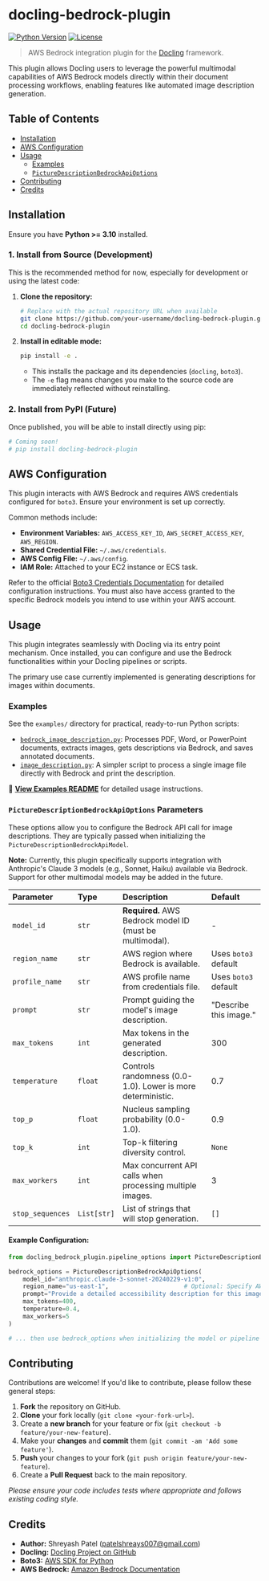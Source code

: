 # docling-bedrock-plugin

[![Python Version](https://img.shields.io/badge/python-3.10+-blue.svg)](https://www.python.org/downloads/)
[![License](https://img.shields.io/badge/License-Apache%202.0-blue.svg)](http://www.apache.org/licenses/LICENSE-2.0)

<!-- Add PyPI badge once published -->
<!-- [![PyPI version](https://badge.fury.io/py/docling-bedrock-plugin.svg)](https://badge.fury.io/py/docling-bedrock-plugin) -->

> AWS Bedrock integration plugin for the [Docling](https://github.com/docling-project/docling) framework.

This plugin allows Docling users to leverage the powerful multimodal capabilities of AWS Bedrock models directly within their document processing workflows, enabling features like automated image description generation.

## Table of Contents

- [Installation](#installation)
- [AWS Configuration](#aws-configuration)
- [Usage](#usage)
  - [Examples](#examples)
  - [`PictureDescriptionBedrockApiOptions`](#picturedescriptionbedrockapioptions-parameters)
- [Contributing](#contributing)
- [Credits](#credits)

## Installation

Ensure you have **Python >= 3.10** installed.

### 1. Install from Source (Development)

This is the recommended method for now, especially for development or using the latest code:

1.  **Clone the repository:**

    ```bash
    # Replace with the actual repository URL when available
    git clone https://github.com/your-username/docling-bedrock-plugin.git
    cd docling-bedrock-plugin
    ```

2.  **Install in editable mode:**
    ```bash
    pip install -e .
    ```
    - This installs the package and its dependencies (`docling`, `boto3`).
    - The `-e` flag means changes you make to the source code are immediately reflected without reinstalling.

### 2. Install from PyPI (Future)

Once published, you will be able to install directly using pip:

```bash
# Coming soon!
# pip install docling-bedrock-plugin
```

## AWS Configuration

This plugin interacts with AWS Bedrock and requires AWS credentials configured for `boto3`. Ensure your environment is set up correctly.

Common methods include:

- **Environment Variables:** `AWS_ACCESS_KEY_ID`, `AWS_SECRET_ACCESS_KEY`, `AWS_REGION`.
- **Shared Credential File:** `~/.aws/credentials`.
- **AWS Config File:** `~/.aws/config`.
- **IAM Role:** Attached to your EC2 instance or ECS task.

Refer to the official [Boto3 Credentials Documentation](https://boto3.amazonaws.com/v1/documentation/api/latest/guide/credentials.html) for detailed configuration instructions.
You must also have access granted to the specific Bedrock models you intend to use within your AWS account.

## Usage

This plugin integrates seamlessly with Docling via its entry point mechanism. Once installed, you can configure and use the Bedrock functionalities within your Docling pipelines or scripts.

The primary use case currently implemented is generating descriptions for images within documents.

### Examples

See the `examples/` directory for practical, ready-to-run Python scripts:

- [`bedrock_image_description.py`](examples/bedrock_image_description.py): Processes PDF, Word, or PowerPoint documents, extracts images, gets descriptions via Bedrock, and saves annotated documents.
- [`image_description.py`](examples/image_description.py): A simpler script to process a single image file directly with Bedrock and print the description.

📖 **[View Examples README](examples/README.md)** for detailed usage instructions.

### `PictureDescriptionBedrockApiOptions` Parameters

These options allow you to configure the Bedrock API call for image descriptions. They are typically passed when initializing the `PictureDescriptionBedrockApiModel`.

**Note:** Currently, this plugin specifically supports integration with Anthropic's Claude 3 models (e.g., Sonnet, Haiku) available via Bedrock. Support for other multimodal models may be added in the future.

| Parameter        | Type        | Description                                                 | Default                |
| :--------------- | :---------- | :---------------------------------------------------------- | :--------------------- |
| `model_id`       | `str`       | **Required.** AWS Bedrock model ID (must be multimodal).    | -                      |
| `region_name`    | `str`       | AWS region where Bedrock is available.                      | Uses `boto3` default   |
| `profile_name`   | `str`       | AWS profile name from credentials file.                     | Uses `boto3` default   |
| `prompt`         | `str`       | Prompt guiding the model's image description.               | "Describe this image." |
| `max_tokens`     | `int`       | Max tokens in the generated description.                    | 300                    |
| `temperature`    | `float`     | Controls randomness (0.0-1.0). Lower is more deterministic. | 0.7                    |
| `top_p`          | `float`     | Nucleus sampling probability (0.0-1.0).                     | 0.9                    |
| `top_k`          | `int`       | Top-k filtering diversity control.                          | `None`                 |
| `max_workers`    | `int`       | Max concurrent API calls when processing multiple images.   | 3                      |
| `stop_sequences` | `List[str]` | List of strings that will stop generation.                  | `[]`                   |

#### Example Configuration:

```python
from docling_bedrock_plugin.pipeline_options import PictureDescriptionBedrockApiOptions

bedrock_options = PictureDescriptionBedrockApiOptions(
    model_id="anthropic.claude-3-sonnet-20240229-v1:0",
    region_name="us-east-1",                     # Optional: Specify AWS region
    prompt="Provide a detailed accessibility description for this image.",
    max_tokens=400,
    temperature=0.4,
    max_workers=5
)

# ... then use bedrock_options when initializing the model or pipeline step
```

## Contributing

Contributions are welcome! If you'd like to contribute, please follow these general steps:

1.  **Fork** the repository on GitHub.
2.  **Clone** your fork locally (`git clone <your-fork-url>`).
3.  Create a **new branch** for your feature or fix (`git checkout -b feature/your-new-feature`).
4.  Make your **changes** and **commit** them (`git commit -am 'Add some feature'`).
5.  **Push** your changes to your fork (`git push origin feature/your-new-feature`).
6.  Create a **Pull Request** back to the main repository.

_Please ensure your code includes tests where appropriate and follows existing coding style._

## Credits

- **Author:** Shreyash Patel ([patelshreays007@gmail.com](mailto:patelshreays007@gmail.com))
- **Docling:** [Docling Project on GitHub](https://github.com/docling-project/docling)
- **Boto3:** [AWS SDK for Python](https://github.com/boto/boto3)
- **AWS Bedrock:** [Amazon Bedrock Documentation](https://docs.aws.amazon.com/bedrock/)
